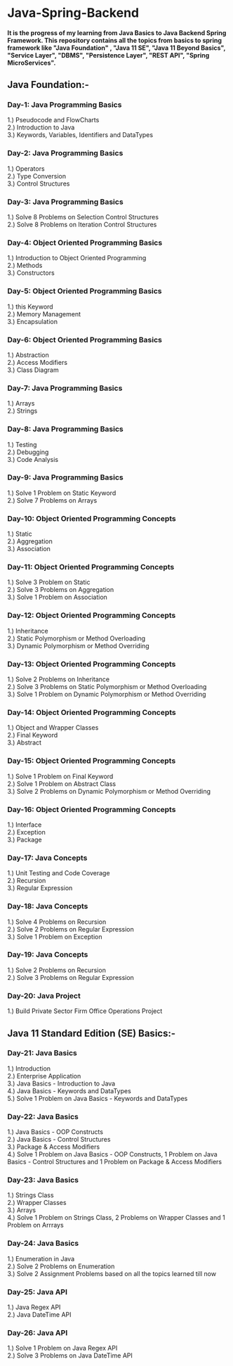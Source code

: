 # Java-Spring-Backend
#### It is the progress of my learning from Java Basics to Java Backend Spring Framework. This repository contains all the topics from basics to spring framework like "Java Foundation" , "Java 11 SE", "Java 11 Beyond Basics", "Service Layer", "DBMS", "Persistence Layer", "REST API", "Spring MicroServices".

## Java Foundation:-

### Day-1: Java Programming Basics
1.) Pseudocode and FlowCharts\
2.) Introduction to Java\
3.) Keywords, Variables, Identifiers and DataTypes

### Day-2: Java Programming Basics
1.) Operators\
2.) Type Conversion\
3.) Control Structures

### Day-3: Java Programming Basics
1.) Solve 8 Problems on Selection Control Structures\
2.) Solve 8 Problems on Iteration Control Structures

### Day-4: Object Oriented Programming Basics
1.) Introduction to Object Oriented Programming\
2.) Methods\
3.) Constructors

### Day-5: Object Oriented Programming Basics
1.) this Keyword\
2.) Memory Management\
3.) Encapsulation

### Day-6: Object Oriented Programming Basics
1.) Abstraction\
2.) Access Modifiers\
3.) Class Diagram

### Day-7: Java Programming Basics
1.) Arrays\
2.) Strings

### Day-8: Java Programming Basics
1.) Testing\
2.) Debugging\
3.) Code Analysis

### Day-9: Java Programming Basics
1.) Solve 1 Problem on Static Keyword\
2.) Solve 7 Problems on Arrays

### Day-10: Object Oriented Programming Concepts
1.) Static\
2.) Aggregation\
3.) Association

### Day-11: Object Oriented Programming Concepts
1.) Solve 3 Problem on Static\
2.) Solve 3 Problems on Aggregation\
3.) Solve 1 Problem on Association

### Day-12: Object Oriented Programming Concepts
1.) Inheritance\
2.) Static Polymorphism or Method Overloading\
3.) Dynamic Polymorphism or Method Overriding

### Day-13: Object Oriented Programming Concepts
1.) Solve 2 Problems on Inheritance\
2.) Solve 3 Problems on Static Polymorphism or Method Overloading\
3.) Solve 1 Problem on Dynamic Polymorphism or Method Overriding

### Day-14: Object Oriented Programming Concepts
1.) Object and Wrapper Classes\
2.) Final Keyword\
3.) Abstract

### Day-15: Object Oriented Programming Concepts
1.) Solve 1 Problem on Final Keyword\
2.) Solve 1 Problem on Abstract Class\
3.) Solve 2 Problems on Dynamic Polymorphism or Method Overriding

### Day-16: Object Oriented Programming Concepts
1.) Interface\
2.) Exception\
3.) Package

### Day-17: Java Concepts
1.) Unit Testing and Code Coverage\
2.) Recursion\
3.) Regular Expression

### Day-18: Java Concepts
1.) Solve 4 Problems on Recursion\
2.) Solve 2 Problems on Regular Expression\
3.) Solve 1 Problem on Exception

### Day-19: Java Concepts
1.) Solve 2 Problems on Recursion\
2.) Solve 3 Problems on Regular Expression

### Day-20: Java Project
1.) Build Private Sector Firm Office Operations Project


## Java 11 Standard Edition (SE) Basics:-

### Day-21: Java Basics
1.) Introduction\
2.) Enterprise Application\
3.) Java Basics - Introduction to Java\
4.) Java Basics - Keywords and DataTypes\
5.) Solve 1 Problem on Java Basics - Keywords and DataTypes

### Day-22: Java Basics
1.) Java Basics - OOP Constructs\
2.) Java Basics - Control Structures\
3.) Package & Access Modifiers\
4.) Solve 1 Problem on Java Basics - OOP Constructs, 1 Problem on Java Basics - Control Structures and 1 Problem on Package & Access Modifiers

### Day-23: Java Basics
1.) Strings Class\
2.) Wrapper Classes\
3.) Arrays\
4.) Solve 1 Problem on Strings Class, 2 Problems on Wrapper Classes and 1 Problem on Arrrays

### Day-24: Java Basics
1.) Enumeration in Java\
2.) Solve 2 Problems on Enumeration\
3.) Solve 2 Assignment Problems based on all the topics learned till now

### Day-25: Java API
1.) Java Regex API\
2.) Java DateTime API

### Day-26: Java API
1.) Solve 1 Problem on Java Regex API\
2.) Solve 3 Problems on Java DateTime API


